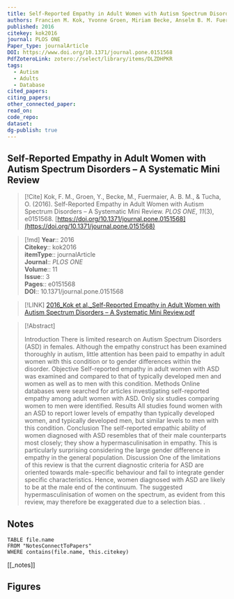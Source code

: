 ```yaml
---
title: Self-Reported Empathy in Adult Women with Autism Spectrum Disorders – A Systematic Mini Review
authors: Francien M. Kok, Yvonne Groen, Miriam Becke, Anselm B. M. Fuermaier, Oliver Tucha
published: 2016
citekey: kok2016
journal: PLOS ONE
Paper_type: journalArticle
DOI: https://www.doi.org/10.1371/journal.pone.0151568
PdfZoteroLink: zotero://select/library/items/DLZDHPKR
tags:
  - Autism
  - Adults
  - Database
cited_papers: 
citing_papers: 
other_connected_paper: 
read_on: 
code_repo: 
dataset: 
dg-publish: true
---
```


## Self-Reported Empathy in Adult Women with Autism Spectrum Disorders – A Systematic Mini Review

> [!Cite]
> Kok, F. M., Groen, Y., Becke, M., Fuermaier, A. B. M., & Tucha, O. (2016). Self-Reported Empathy in Adult Women with Autism Spectrum Disorders – A Systematic Mini Review. _PLOS ONE_, _11_(3), e0151568. [https://doi.org/10.1371/journal.pone.0151568](https://doi.org/10.1371/journal.pone.0151568)


>[!md]
> **Year**:: 2016   
> **Citekey**:: kok2016  
> **itemType**:: journalArticle  
> **Journal**:: *PLOS ONE*  
> **Volume**:: 11  
> **Issue**:: 3   
> **Pages**:: e0151568  
> **DOI**:: 10.1371/journal.pone.0151568    

> [!LINK] 
> [2016_Kok et al._Self-Reported Empathy in Adult Women with Autism Spectrum Disorders – A Systematic Mini Review.pdf](zotero://select/library/items/UYPSCDB7)

> [!Abstract]
>
> Introduction There is limited research on Autism Spectrum Disorders (ASD) in females. Although the empathy construct has been examined thoroughly in autism, little attention has been paid to empathy in adult women with this condition or to gender differences within the disorder. Objective Self-reported empathy in adult women with ASD was examined and compared to that of typically developed men and women as well as to men with this condition. Methods Online databases were searched for articles investigating self-reported empathy among adult women with ASD. Only six studies comparing women to men were identified. Results All studies found women with an ASD to report lower levels of empathy than typically developed women, and typically developed men, but similar levels to men with this condition. Conclusion The self-reported empathic ability of women diagnosed with ASD resembles that of their male counterparts most closely; they show a hypermasculinisation in empathy. This is particularly surprising considering the large gender difference in empathy in the general population. Discussion One of the limitations of this review is that the current diagnostic criteria for ASD are oriented towards male-specific behaviour and fail to integrate gender specific characteristics. Hence, women diagnosed with ASD are likely to be at the male end of the continuum. The suggested hypermasculinisation of women on the spectrum, as evident from this review, may therefore be exaggerated due to a selection bias.
>.
> 


## Notes

```dataview 
TABLE file.name 
FROM "NotesConnectToPapers" 
WHERE contains(file.name, this.citekey)
```

[[_notes]]

## Figures


